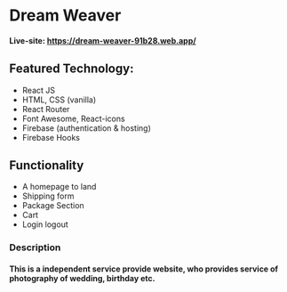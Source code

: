 # Dream Weaver

#### Live-site: https://dream-weaver-91b28.web.app/

## Featured Technology:

- React JS
- HTML, CSS (vanilla)
- React Router
- Font Awesome, React-icons
- Firebase (authentication & hosting)
- Firebase Hooks

## Functionality

- A homepage to land
- Shipping form
- Package Section
- Cart
- Login logout

### Description

#### This is a independent service provide website, who provides service of photography of wedding, birthday etc.

